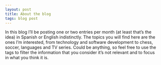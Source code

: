 ```yaml
---
layout: post
title: About the blog
tags: blog post
---
```


In this blog I’ll be posting one or two entries per month (at least that’s the idea) in Spanish or English indistinctly.
The topics you will find here are the ones I’m interested, from technology and software development to chess, soccer, languages and TV series. Could be anything, so feel free to use the tags to filter the information that you consider it’s not relevant and to focus in what you think it is.
